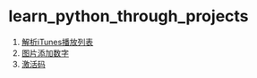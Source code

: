 # learn_python_through_projects

1. [解析iTunes播放列表](https://github.com/liu-jianhao/learn_python_through_projects/tree/main/play_list)
2. [图片添加数字](https://github.com/liu-jianhao/learn_python_through_projects/tree/main/image_add_number)
3. [激活码](https://github.com/liu-jianhao/learn_python_through_projects/tree/main/activation_code)
